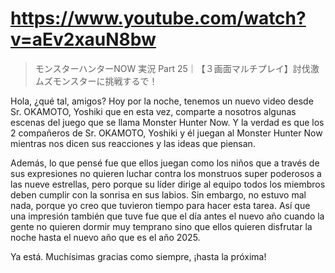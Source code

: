 # https://www.youtube.com/watch?v=aEv2xauN8bw

>  モンスターハンターNOW 実況 Part 25｜【３画面マルチプレイ】討伐激ムズモンスターに挑戦するで！ 

Hola, ¿qué tal, amigos? Hoy por la noche, tenemos un nuevo video desde Sr. OKAMOTO, Yoshiki que en esta vez, comparte a nosotros algunas escenas del juego que se llama Monster Hunter Now. Y la verdad es que los 2 compañeros de Sr. OKAMOTO, Yoshiki y él juegan al Monster Hunter Now mientras nos dicen sus reacciones y las ideas que piensan.

Además, lo que pensé fue que ellos juegan como los niños que a través de sus expresiones no quieren luchar contra los monstruos super poderosos a las nueve estrellas, pero porque su líder dirige al equipo todos los miembros deben cumplir con la sonrisa en sus labios. Sin embargo, no estuvo mal nada, porque yo creo que tuvieron tiempo para hacer esta tarea. Así que una impresión también que tuve fue que el día antes el nuevo año cuando la gente no quieren dormir muy temprano sino que ellos quieren disfrutar la noche hasta el nuevo año que es el año 2025.

Ya está. Muchísimas gracias como siempre, ¡hasta la próxima!
